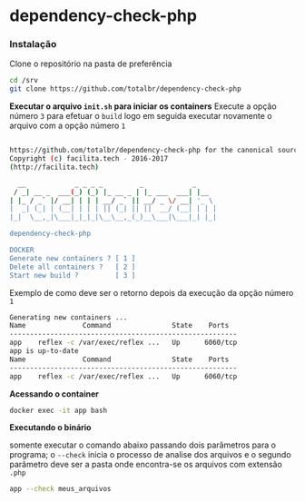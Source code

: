 # dependency-check-php

### Instalação

Clone o repositório na pasta de preferência
```bash
cd /srv
git clone https://github.com/totalbr/dependency-check-php
```

**Executar o arquivo `init.sh` para iniciar os containers**
Execute a opção número `3` para efetuar o `build` logo em seguida executar novamente o arquivo
com a opção número `1`

```bash

https://github.com/totalbr/dependency-check-php for the canonical source repository
Copyright (c) facilita.tech - 2016-2017
(http://facilita.tech)

  __            _ _ _ _         _            _
 / _| __ _  ___(_) (_) |_ __ _ | |_ ___  ___| |__
| |_ / _` |/ __| | | | __/ _` || __/ _ \/ __| '_ \
|  _| (_| | (__| | | | || (_| || ||  __/ (__| | | |
|_|  \__,_|\___|_|_|_|\__\__,_(_)__\___|\___|_| |_|

dependency-check-php

DOCKER
Generate new containers ? [ 1 ]
Delete all containers ?   [ 2 ]
Start new build ?         [ 3 ]

```

Exemplo de como deve ser o retorno depois da execução da opção número `1`

```bash
Generating new containers ...
Name              Command               State    Ports
--------------------------------------------------------
app    reflex -c /var/exec/reflex ...   Up      6060/tcp
app is up-to-date
Name              Command               State    Ports
--------------------------------------------------------
app    reflex -c /var/exec/reflex ...   Up      6060/tcp
```

**Acessando o container**

```bash
docker exec -it app bash
```

**Executando o binário**

somente executar o comando abaixo passando dois parâmetros para o programa;
o `--check` inicia o processo de analise dos arquivos e o segundo parâmetro
deve ser a pasta onde encontra-se os arquivos com extensão `.php`

```bash
app --check meus_arquivos
```